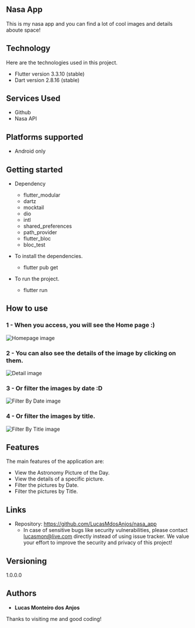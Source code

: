 ## Nasa App
This is my nasa app and you can find a lot of cool images and details aboute space!


## Technology 

Here are the technologies used in this project.

* Flutter version  3.3.10 (stable)
* Dart version 2.8.16 (stable)

## Services Used

* Github
* Nasa API

## Platforms supported
* Android only
## Getting started

* Dependency
  - flutter_modular  
  - dartz
  - mocktail
  - dio
  - intl
  - shared_preferences
  - path_provider
  - flutter_bloc
  - bloc_test

  
* To install the dependencies.
  - flutter pub get
  
* To run the project.
  - flutter run

## How to use

### 1 - When you access, you will see the Home page :)

![Homepage image](https://github.com/LucasMdosAnjos/nasa_app/blob/master/readme/home_screen.png)

### 2 - You can also see the details of the image by clicking on them.

![Detail image](https://github.com/LucasMdosAnjos/nasa_app/blob/master/readme/detail_screen.png)

### 3 - Or filter the images by date :D

![Filter By Date image](https://github.com/LucasMdosAnjos/nasa_app/blob/master/readme/filter_by_date_screen.png)

### 4 - Or filter the images by title.

![Filter By Title image](https://github.com/LucasMdosAnjos/nasa_app/blob/master/readme/filter_by_title_screen.png)

## Features

The main features of the application are:
 - View the Astronomy Picture of the Day.
 - View the details of a specific picture.
 - Filter the pictures by Date.
 - Filter the pictures by Title.


## Links
  - Repository: https://github.com/LucasMdosAnjos/nasa_app
    - In case of sensitive bugs like security vulnerabilities, please contact
      lucasmon@live.com directly instead of using issue tracker. We value your effort
      to improve the security and privacy of this project!

  ## Versioning

  1.0.0.0


  ## Authors

  * **Lucas Monteiro dos Anjos** 

  Thanks to visiting me and good coding!

